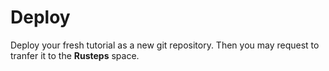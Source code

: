 # Deploy

Deploy your fresh tutorial as a new git repository. Then you may request to tranfer it to the **Rusteps** space.
